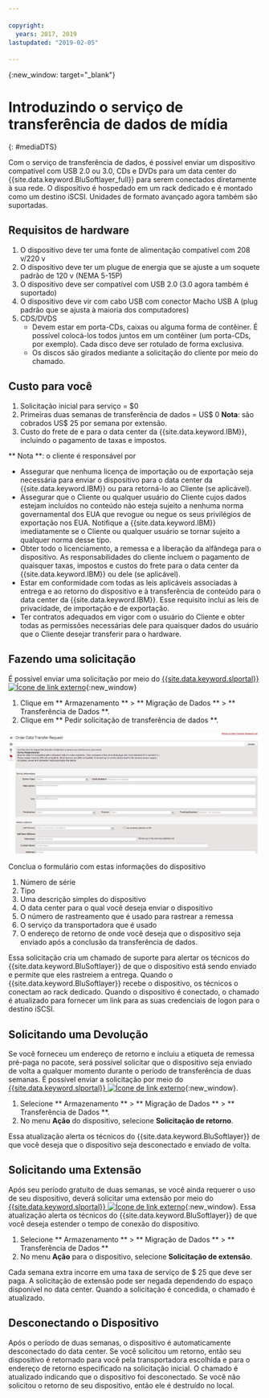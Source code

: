 ```yaml
---

copyright:
  years: 2017, 2019
lastupdated: "2019-02-05"

---
```

{:new_window: target="_blank"}

# Introduzindo o serviço de transferência de dados de mídia
{: #mediaDTS}

Com o serviço de transferência de dados, é possível enviar um dispositivo compatível com USB 2.0 ou 3.0, CDs e DVDs
para um data center do {{site.data.keyword.BluSoftlayer_full}} para serem conectados diretamente à sua rede. O dispositivo é hospedado em um rack dedicado e é montado como um destino iSCSI. Unidades de formato avançado agora também são suportadas.

## Requisitos de hardware
1.    O dispositivo deve ter uma fonte de alimentação compatível com 208 v/220 v
2.    O dispositivo deve ter um plugue de energia que se ajuste a um soquete padrão de 120 v (NEMA 5-15P)
3.    O dispositivo deve ser compatível com USB 2.0 (3.0 agora também é suportado)
4.    O dispositivo deve vir com cabo USB com conector Macho USB A (plug padrão que se ajusta à maioria dos computadores)
5.    CDS/DVDS
      - Devem estar em porta-CDs, caixas ou alguma forma de contêiner. É possível colocá-los todos juntos em um contêiner (um porta-CDs, por exemplo). Cada disco deve ser rotulado de forma exclusiva.
      - Os discos são girados mediante a solicitação do cliente por meio do chamado.

## Custo para você
1.    Solicitação inicial para serviço = $0
2.    Primeiras duas semanas de transferência de dados = US$ 0 **Nota**: são cobrados US$ 25 por semana por
extensão.
3.    Custo do frete de e para o data center da {{site.data.keyword.IBM}}, incluindo o pagamento de taxas e impostos.

** Nota **: o cliente é responsável por
- Assegurar que nenhuma licença de importação ou de exportação seja necessária para enviar o dispositivo para o data center
da {{site.data.keyword.IBM}} ou para retorná-lo ao Cliente (se aplicável).
- Assegurar que o Cliente ou qualquer usuário do Cliente cujos dados estejam incluídos no conteúdo não esteja sujeito a nenhuma
norma governamental dos EUA que revogue ou negue os seus privilégios de exportação nos EUA. Notifique
a {{site.data.keyword.IBM}} imediatamente se o Cliente ou qualquer usuário se tornar sujeito a qualquer norma desse tipo.
- Obter todo o licenciamento, a remessa e a liberação da alfândega para o dispositivo. As responsabilidades do cliente incluem
o pagamento de quaisquer taxas, impostos e custos do frete para o data center da {{site.data.keyword.IBM}} ou dele (se
aplicável).
- Estar em conformidade com todas as leis aplicáveis associadas à entrega e ao retorno do dispositivo
e à transferência de conteúdo para o data center da {{site.data.keyword.IBM}}. Esse requisito inclui as leis de privacidade,
de importação e de exportação.
- Ter contratos adequados em vigor com o usuário do Cliente e obter todas as permissões necessárias dele para quaisquer dados
do usuário que o Cliente desejar transferir para o hardware.

## Fazendo uma solicitação
É possível enviar uma solicitação por meio do [{{site.data.keyword.slportal}} ![Ícone de link externo](../../icons/launch-glyph.svg "Ícone de link externo")](https://control.softlayer.com/){:new_window}

1. Clique em  ** Armazenamento **  >  ** Migração de Dados **  >  ** Transferência de Dados **.
2. Clique em  ** Pedir solicitação de transferência de dados **.

![Fazendo uma solicitação de transferência de dados](/images/DTS.png)

Conclua o formulário com estas informações do dispositivo
1. Número de série
2. Tipo
3. Uma descrição simples do dispositivo
4. O data center para o qual você deseja enviar o dispositivo
5. O número de rastreamento que é usado para rastrear a remessa
6. O serviço da transportadora que é usado
7. O endereço de retorno de onde você deseja que o dispositivo seja enviado após a conclusão da transferência de dados.

Essa solicitação cria um chamado de suporte para alertar os técnicos do {{site.data.keyword.BluSoftlayer}} de que
o dispositivo está sendo enviado e permite que eles rastreiem a entrega. Quando o {{site.data.keyword.BluSoftlayer}} recebe
o dispositivo, os técnicos o conectam ao rack dedicado. Quando o dispositivo é conectado, o chamado é atualizado para fornecer um
link para as suas credenciais de logon para o destino iSCSI.

## Solicitando uma Devolução
Se você forneceu um endereço de retorno e incluiu a etiqueta de remessa pré-paga no pacote, será possível
solicitar que o dispositivo seja enviado de volta a qualquer momento durante o período de transferência de duas semanas. É possível enviar a solicitação por meio do [{{site.data.keyword.slportal}} ![Ícone de link externo](../../icons/launch-glyph.svg "Ícone de link externo")](https://control.softlayer.com/){:new_window}.

1. Selecione  ** Armazenamento **  >  ** Migração de Dados **  >  ** Transferência de Dados **.
2. No menu **Ação** do dispositivo, selecione **Solicitação de retorno**.

Essa atualização alerta os técnicos do {{site.data.keyword.BluSoftlayer}} de que você deseja que o dispositivo
seja desconectado e enviado de volta.

## Solicitando uma Extensão
Após seu período gratuito de duas semanas, se você ainda requerer o uso de seu dispositivo, deverá solicitar uma extensão por meio do [{{site.data.keyword.slportal}} ![Ícone de link externo](../../icons/launch-glyph.svg "Ícone de link externo")](https://control.softlayer.com/){:new_window}. Essa atualização
alerta os técnicos do {{site.data.keyword.BluSoftlayer}} de que você deseja estender o tempo de conexão do dispositivo.

1. Selecione  ** Armazenamento **  >  ** Migração de Dados **  >  ** Transferência de Dados **
2. No menu **Ação** para o dispositivo, selecione **Solicitação de extensão**.

Cada semana extra incorre em uma taxa de serviço de $ 25 que deve ser paga. A solicitação de extensão pode ser negada
dependendo do espaço disponível no data center. Quando a solicitação é concedida, o chamado é atualizado.

## Desconectando o Dispositivo
Após o período de duas semanas, o dispositivo é automaticamente desconectado do data center. Se você solicitou um retorno, então seu dispositivo é retornado para você pela transportadora escolhida e para o endereço de retorno especificado na solicitação inicial. O chamado é atualizado indicando que o dispositivo foi desconectado. Se você não solicitou o retorno de seu dispositivo, então ele é destruído no local.
